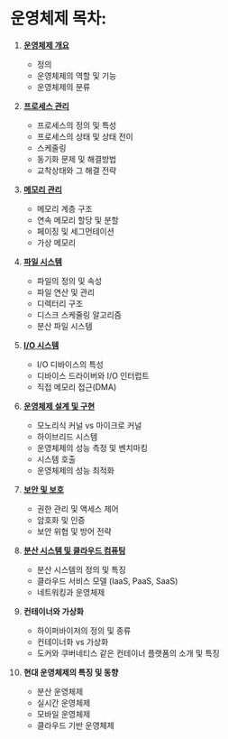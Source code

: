 
# 운영체제 목차:

1. [**운영체제 개요**](https://github.com/ChoiJeonSeok/TIL/blob/master/CS/Operating_System/OS_Knowledge/OS_Overview.md)
    - 정의
    - 운영체제의 역할 및 기능
    - 운영체제의 분류

2. [**프로세스 관리**](https://github.com/ChoiJeonSeok/TIL/blob/master/CS/Operating_System/OS_Knowledge/OS_Process_Management.md)
    - 프로세스의 정의 및 특성
    - 프로세스의 상태 및 상태 전이
    - 스케줄링
    - 동기화 문제 및 해결방법
    - 교착상태와 그 해결 전략

3. [**메모리 관리**](https://github.com/ChoiJeonSeok/TIL/blob/master/CS/Operating_System/OS_Knowledge/OS_Memory_Management.md)
    - 메모리 계층 구조
    - 연속 메모리 할당 및 분할
    - 페이징 및 세그먼테이션
    - 가상 메모리

4. [**파일 시스템**](https://github.com/ChoiJeonSeok/TIL/blob/master/CS/Operating_System/OS_Knowledge/OS_File_System.md)
    - 파일의 정의 및 속성
    - 파일 연산 및 관리
    - 디렉터리 구조
    - 디스크 스케줄링 알고리즘
    - 분산 파일 시스템

5. [**I/O 시스템**](https://github.com/ChoiJeonSeok/TIL/blob/master/CS/Operating_System/OS_Knowledge/OS_IO_System.md)
    - I/O 디바이스의 특성
    - 디바이스 드라이버와 I/O 인터럽트
    - 직접 메모리 접근(DMA)

6. [**운영체제 설계 및 구현**](https://github.com/ChoiJeonSeok/TIL/blob/master/CS/Operating_System/OS_Knowledge/OS_Design_Implementation.md)
    - 모노리식 커널 vs 마이크로 커널
    - 하이브리드 시스템
    - 운영체제의 성능 측정 및 벤치마킹
    - 시스템 호출
    - 운영체제의 성능 최적화

7. [**보안 및 보호**](https://github.com/ChoiJeonSeok/TIL/blob/master/CS/Operating_System/OS_Knowledge/OS_Security_and_Protection.md)
    - 권한 관리 및 액세스 제어
    - 암호화 및 인증
    - 보안 위협 및 방어 전략

8. [**분산 시스템 및 클라우드 컴퓨팅**](https://github.com/ChoiJeonSeok/TIL/blob/master/CS/Operating_System/OS_Knowledge/OS_Distributed_Systems_and_Cloud_Computing.md)
    - 분산 시스템의 정의 및 특징
    - 클라우드 서비스 모델 (IaaS, PaaS, SaaS)
    - 네트워킹과 운영체제

9. **컨테이너와 가상화**
    - 하이퍼바이저의 정의 및 종류
    - 컨테이너화 vs 가상화
    - 도커와 쿠버네티스 같은 컨테이너 플랫폼의 소개 및 특징

10. **현대 운영체제의 특징 및 동향**
    - 분산 운영체제
    - 실시간 운영체제
    - 모바일 운영체제
    - 클라우드 기반 운영체제
